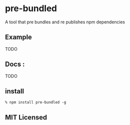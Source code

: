 # pre-bundled

A tool that pre bundles and re publishes npm dependencies

## Example

TODO

## Docs :

TODO

## install

```
% npm install pre-bundled -g
```

## MIT Licensed

